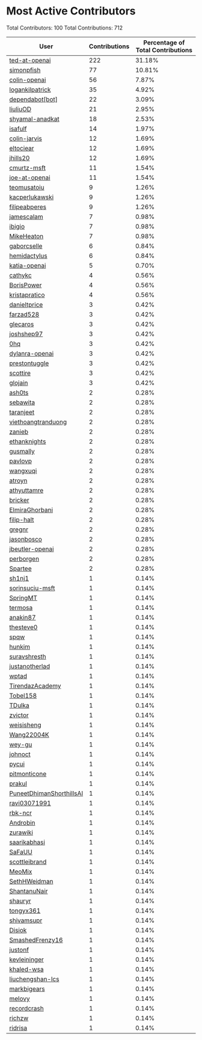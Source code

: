 # Most Active Contributors

Total Contributors: 100
Total Contributions: 712

| User | Contributions | Percentage of Total Contributions |
| ---- | ------------- | -------------------------------- |
| [ted-at-openai](https://github.com/ted-at-openai) | 222 | 31.18% |
| [simonpfish](https://github.com/simonpfish) | 77 | 10.81% |
| [colin-openai](https://github.com/colin-openai) | 56 | 7.87% |
| [logankilpatrick](https://github.com/logankilpatrick) | 35 | 4.92% |
| [dependabot[bot]](https://github.com/dependabot[bot]) | 22 | 3.09% |
| [liuliuOD](https://github.com/liuliuOD) | 21 | 2.95% |
| [shyamal-anadkat](https://github.com/shyamal-anadkat) | 18 | 2.53% |
| [isafulf](https://github.com/isafulf) | 14 | 1.97% |
| [colin-jarvis](https://github.com/colin-jarvis) | 12 | 1.69% |
| [eltociear](https://github.com/eltociear) | 12 | 1.69% |
| [jhills20](https://github.com/jhills20) | 12 | 1.69% |
| [cmurtz-msft](https://github.com/cmurtz-msft) | 11 | 1.54% |
| [joe-at-openai](https://github.com/joe-at-openai) | 11 | 1.54% |
| [teomusatoiu](https://github.com/teomusatoiu) | 9 | 1.26% |
| [kacperlukawski](https://github.com/kacperlukawski) | 9 | 1.26% |
| [filipeabperes](https://github.com/filipeabperes) | 9 | 1.26% |
| [jamescalam](https://github.com/jamescalam) | 7 | 0.98% |
| [ibigio](https://github.com/ibigio) | 7 | 0.98% |
| [MikeHeaton](https://github.com/MikeHeaton) | 7 | 0.98% |
| [gaborcselle](https://github.com/gaborcselle) | 6 | 0.84% |
| [hemidactylus](https://github.com/hemidactylus) | 6 | 0.84% |
| [katia-openai](https://github.com/katia-openai) | 5 | 0.70% |
| [cathykc](https://github.com/cathykc) | 4 | 0.56% |
| [BorisPower](https://github.com/BorisPower) | 4 | 0.56% |
| [kristapratico](https://github.com/kristapratico) | 4 | 0.56% |
| [danieltprice](https://github.com/danieltprice) | 3 | 0.42% |
| [farzad528](https://github.com/farzad528) | 3 | 0.42% |
| [glecaros](https://github.com/glecaros) | 3 | 0.42% |
| [joshshep97](https://github.com/joshshep97) | 3 | 0.42% |
| [0hq](https://github.com/0hq) | 3 | 0.42% |
| [dylanra-openai](https://github.com/dylanra-openai) | 3 | 0.42% |
| [prestontuggle](https://github.com/prestontuggle) | 3 | 0.42% |
| [scottire](https://github.com/scottire) | 3 | 0.42% |
| [glojain](https://github.com/glojain) | 3 | 0.42% |
| [ash0ts](https://github.com/ash0ts) | 2 | 0.28% |
| [sebawita](https://github.com/sebawita) | 2 | 0.28% |
| [taranjeet](https://github.com/taranjeet) | 2 | 0.28% |
| [viethoangtranduong](https://github.com/viethoangtranduong) | 2 | 0.28% |
| [zanieb](https://github.com/zanieb) | 2 | 0.28% |
| [ethanknights](https://github.com/ethanknights) | 2 | 0.28% |
| [gusmally](https://github.com/gusmally) | 2 | 0.28% |
| [pavlovp](https://github.com/pavlovp) | 2 | 0.28% |
| [wangxuqi](https://github.com/wangxuqi) | 2 | 0.28% |
| [atroyn](https://github.com/atroyn) | 2 | 0.28% |
| [athyuttamre](https://github.com/athyuttamre) | 2 | 0.28% |
| [bricker](https://github.com/bricker) | 2 | 0.28% |
| [ElmiraGhorbani](https://github.com/ElmiraGhorbani) | 2 | 0.28% |
| [filip-halt](https://github.com/filip-halt) | 2 | 0.28% |
| [gregnr](https://github.com/gregnr) | 2 | 0.28% |
| [jasonbosco](https://github.com/jasonbosco) | 2 | 0.28% |
| [jbeutler-openai](https://github.com/jbeutler-openai) | 2 | 0.28% |
| [perborgen](https://github.com/perborgen) | 2 | 0.28% |
| [Spartee](https://github.com/Spartee) | 2 | 0.28% |
| [sh1nj1](https://github.com/sh1nj1) | 1 | 0.14% |
| [sorinsuciu-msft](https://github.com/sorinsuciu-msft) | 1 | 0.14% |
| [SpringMT](https://github.com/SpringMT) | 1 | 0.14% |
| [termosa](https://github.com/termosa) | 1 | 0.14% |
| [anakin87](https://github.com/anakin87) | 1 | 0.14% |
| [thesteve0](https://github.com/thesteve0) | 1 | 0.14% |
| [spqw](https://github.com/spqw) | 1 | 0.14% |
| [hunkim](https://github.com/hunkim) | 1 | 0.14% |
| [suravshresth](https://github.com/suravshresth) | 1 | 0.14% |
| [justanotherlad](https://github.com/justanotherlad) | 1 | 0.14% |
| [wptad](https://github.com/wptad) | 1 | 0.14% |
| [TirendazAcademy](https://github.com/TirendazAcademy) | 1 | 0.14% |
| [Tobel158](https://github.com/Tobel158) | 1 | 0.14% |
| [TDulka](https://github.com/TDulka) | 1 | 0.14% |
| [zvictor](https://github.com/zvictor) | 1 | 0.14% |
| [weisisheng](https://github.com/weisisheng) | 1 | 0.14% |
| [Wang22004K](https://github.com/Wang22004K) | 1 | 0.14% |
| [wey-gu](https://github.com/wey-gu) | 1 | 0.14% |
| [johnoct](https://github.com/johnoct) | 1 | 0.14% |
| [pycui](https://github.com/pycui) | 1 | 0.14% |
| [pitmonticone](https://github.com/pitmonticone) | 1 | 0.14% |
| [prakul](https://github.com/prakul) | 1 | 0.14% |
| [PuneetDhimanShorthillsAI](https://github.com/PuneetDhimanShorthillsAI) | 1 | 0.14% |
| [ravi03071991](https://github.com/ravi03071991) | 1 | 0.14% |
| [rbk-ncr](https://github.com/rbk-ncr) | 1 | 0.14% |
| [Androbin](https://github.com/Androbin) | 1 | 0.14% |
| [zurawiki](https://github.com/zurawiki) | 1 | 0.14% |
| [saarikabhasi](https://github.com/saarikabhasi) | 1 | 0.14% |
| [SaFaUU](https://github.com/SaFaUU) | 1 | 0.14% |
| [scottleibrand](https://github.com/scottleibrand) | 1 | 0.14% |
| [MeoMix](https://github.com/MeoMix) | 1 | 0.14% |
| [SethHWeidman](https://github.com/SethHWeidman) | 1 | 0.14% |
| [ShantanuNair](https://github.com/ShantanuNair) | 1 | 0.14% |
| [shauryr](https://github.com/shauryr) | 1 | 0.14% |
| [tongyx361](https://github.com/tongyx361) | 1 | 0.14% |
| [shivamsupr](https://github.com/shivamsupr) | 1 | 0.14% |
| [Disiok](https://github.com/Disiok) | 1 | 0.14% |
| [SmashedFrenzy16](https://github.com/SmashedFrenzy16) | 1 | 0.14% |
| [justonf](https://github.com/justonf) | 1 | 0.14% |
| [kevleininger](https://github.com/kevleininger) | 1 | 0.14% |
| [khaled-wsa](https://github.com/khaled-wsa) | 1 | 0.14% |
| [liuchengshan-lcs](https://github.com/liuchengshan-lcs) | 1 | 0.14% |
| [markbigears](https://github.com/markbigears) | 1 | 0.14% |
| [melovy](https://github.com/melovy) | 1 | 0.14% |
| [recordcrash](https://github.com/recordcrash) | 1 | 0.14% |
| [richzw](https://github.com/richzw) | 1 | 0.14% |
| [ridrisa](https://github.com/ridrisa) | 1 | 0.14% |
